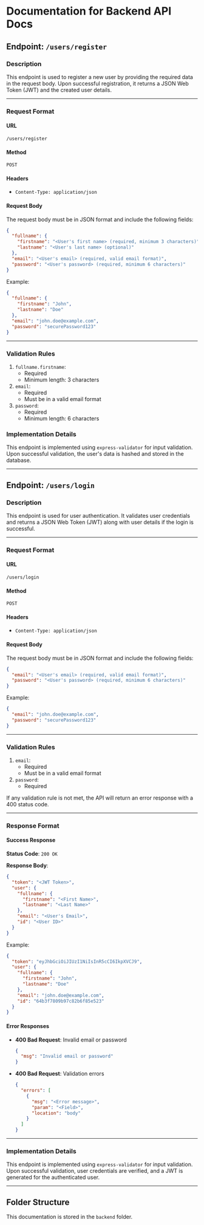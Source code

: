 # Documentation for Backend API Docs
## Endpoint: `/users/register`

### Description
This endpoint is used to register a new user by providing the required data in the request body. Upon successful registration, it returns a JSON Web Token (JWT) and the created user details.

---

### Request Format
#### URL
`/users/register`

#### Method
`POST`

#### Headers
- `Content-Type: application/json`

#### Request Body
The request body must be in JSON format and include the following fields:

```json
{
  "fullname": {
    "firstname": "<User's first name> (required, minimum 3 characters)",
    "lastname": "<User's last name> (optional)"
  },
  "email": "<User's email> (required, valid email format)",
  "password": "<User's password> (required, minimum 6 characters)"
}
```

Example:

```json
{
  "fullname": {
    "firstname": "John",
    "lastname": "Doe"
  },
  "email": "john.doe@example.com",
  "password": "securePassword123"
}
```

---

### Validation Rules
1. `fullname.firstname`:
   - Required
   - Minimum length: 3 characters
2. `email`:
   - Required
   - Must be in a valid email format
3. `password`:
   - Required
   - Minimum length: 6 characters


### Implementation Details
This endpoint is implemented using `express-validator` for input validation. Upon successful validation, the user's data is hashed and stored in the database.

---

## Endpoint: `/users/login`

### Description
This endpoint is used for user authentication. It validates user credentials and returns a JSON Web Token (JWT) along with user details if the login is successful.

---

### Request Format
#### URL
`/users/login`

#### Method
`POST`

#### Headers
- `Content-Type: application/json`

#### Request Body
The request body must be in JSON format and include the following fields:

```json
{
  "email": "<User's email> (required, valid email format)",
  "password": "<User's password> (required, minimum 6 characters)"
}
```

Example:

```json
{
  "email": "john.doe@example.com",
  "password": "securePassword123"
}
```

---

### Validation Rules
1. `email`:
   - Required
   - Must be in a valid email format
2. `password`:
   - Required

If any validation rule is not met, the API will return an error response with a 400 status code.

---

### Response Format
#### Success Response
**Status Code**: `200 OK`

**Response Body**:
```json
{
  "token": "<JWT Token>",
  "user": {
    "fullname": {
      "firstname": "<First Name>",
      "lastname": "<Last Name>"
    },
    "email": "<User's Email>",
    "id": "<User ID>"
  }
}
```

Example:

```json
{
  "token": "eyJhbGciOiJIUzI1NiIsInR5cCI6IkpXVCJ9",
  "user": {
    "fullname": {
      "firstname": "John",
      "lastname": "Doe"
    },
    "email": "john.doe@example.com",
    "id": "64b3f7809b97c82b6f85e523"
  }
}
```

#### Error Responses
- **400 Bad Request**: Invalid email or password
  ```json
  {
    "msg": "Invalid email or password"
  }
  ```
- **400 Bad Request**: Validation errors
  ```json
  {
    "errors": [
      {
        "msg": "<Error message>",
        "param": "<Field>",
        "location": "body"
      }
    ]
  }
  ```

---

### Implementation Details
This endpoint is implemented using `express-validator` for input validation. Upon successful validation, user credentials are verified, and a JWT is generated for the authenticated user.

---

## Folder Structure
This documentation is stored in the `backend` folder.
